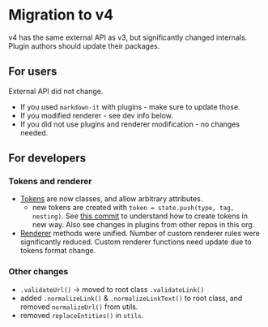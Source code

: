 Migration to v4
===============

v4 has the same external API as v3, but significantly changed internals. Plugin
authors should update their packages.

## For users

External API did not change.

- If you used `markdown-it` with plugins - make sure to update those.
- If you modified renderer - see dev info below.
- If you did not use plugins and renderer modification - no changes needed.


## For developers

### Tokens and renderer

- [Tokens](https://github.com/markdown-it/markdown-it/blob/master/lib/token.js)
  are now classes, and allow arbitrary attributes.
  - new tokens are created with `token = state.push(type, tag, nesting)`.
    See [this commit](https://github.com/markdown-it/markdown-it/commit/4aabd5592ea55fb43d6a215b316c89c6f6f1f7db) to understand
    how to create tokens in new way. Also see changes in plugins from other
    repos in this org.
- [Renderer](https://github.com/markdown-it/markdown-it/blob/master/lib/renderer.js)
  methods were unified. Number of custom renderer rules were significantly reduced.
  Custom renderer functions need update due to tokens format change.

### Other changes

- `.validateUrl()` -> moved to root class `.validateLink()`
- added `.normalizeLink()` & `.normalizeLinkText()` to root class, and removed
  `normalizeUrl()` from utils.
- removed `replaceEntities()` in `utils`.
